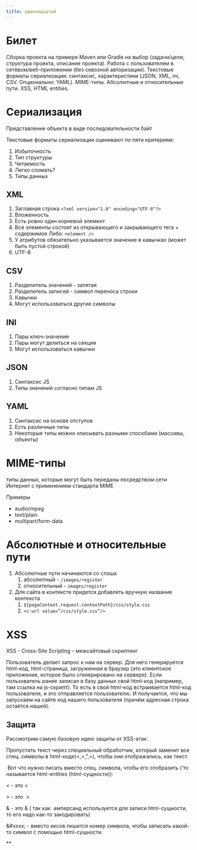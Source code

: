 ```yaml
---
title: одиннадцатый
---
```

# Билет
Сборка проекта на примере Maven или Gradle на выбор (задачи/цели, структура проекта, описание проекта).  Работа с пользователем в сетевом/веб-приложении (без сквозной авторизации). Текстовые форматы сериализации: синтаксис, характеристики (JSON, XML, ini, CSV. Опционально: YAML). MIME-типы. Абсолютные и относительные пути. XSS, HTML entities.

# Сериализация
Представление объекта в виде последовательности байт

Текстовые форматы сериализации оценивают по пяти критериям:
1. Избыточность
2. Тип структуры
3. Читаемость
4. Легко сломать?
5. Типы данных

## XML
1. Заглавная строка `<?xml version="1.0" encoding="UTF-8"?>`
2. Вложенность
3. Есть ровно один корневой элемент
4. Все элементы состоят из открывающего и закрывающего тега + содержимое Либо: `<element />`
5. У атрибутов обязательно указывается значение в кавычках (может быть пустой строкой)
6. UTF-8

## CSV
1. Разделитель значений - запятая
2. Разделитель записей - символ переноса строки
3. Кавычки
4. Могут использоваться другие символы

## INI
1. Пары ключ-значение
2. Пары могут делиться на секции
3. Могут использоваться кавычки

## JSON
1. Синтаксис JS
2. Типы значений согласно типам JS

## YAML
1. Синтаксис на основе отступов
2. Есть различные типы
3. Некоторые типы можно описывать разными способами (массивы, объекты)

# MIME-типы
типы данных, которые могут быть переданы посредством сети Интернет с применением стандарта MIME

Примеры
- audio/mpeg
- text/plain
- multipart/form-data

# Абсолютные и относительные пути
1. Абсолютные пути начинаются со слэша
	1. абсолютный - `/images/register`
	2. относительный - `images/register`
2. Для сайта в контексте придется добавлять вручную название контекста
	1. `${pageContext.request.contextPath}/css/style.css`
	2. `<c:url value=”/css/style.css”/>`

# XSS
XSS - Cross-Site Scripting - межсайтовый скриптинг

Пользователь делает запрос к нам на сервер. Для него генерируется html-код, html-страница, загруженная в браузер (это клиентское приложение, которое было сгенерировано на сервере). Если пользователь ранее записал в базу данных свой html-код (например, там ссылка на js-скрипт). То есть в свой html-код встраивается html-код пользователя, и это отправляется пользователю. И получается, что мы запускаем на сайте код нашего пользователя (причём адресная строка остаётся нашей).

## Защита
Рассмотрим самую базовую идею защиты от XSS-атак.

Пропустить текст через специальный обработчик, который заменит все спец. символы в html-коде(<,>,”,=), чтобы они отображались, как текст. 

 Вот что нужно писать вместо спец. символа, чтобы его отобразить (‘то называется html-entities (html-сущности)): 

&lt; - это <

&gt; - это  >

&amp; - это & ( так как  амперсанд используется для записи html-сущности, то его надо как-то закодировать)

&#xxxx; - вместо иксов пишется номер символа, чтобы записать какой-то символ с помощью html-сущности.

  
**